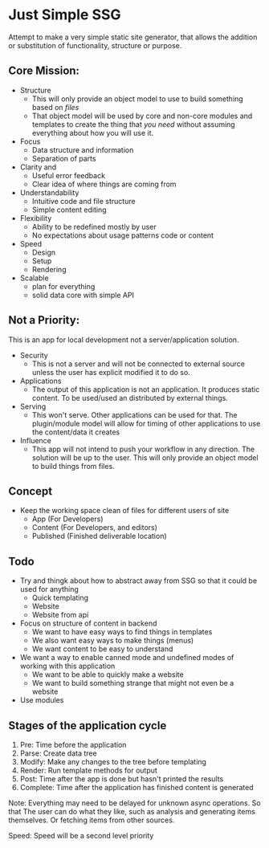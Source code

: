 # Just Simple SSG
Attempt to make a very simple static site generator, that allows the addition or substitution of functionality, structure or purpose.

## Core Mission:
- Structure
  - This will only provide an object model to use to build something based on *files*
  - That object model will be used by core and non-core modules and templates
    to create the thing that *you need* without assuming everything about how
    you will use it.
- Focus
  - Data structure and information
  - Separation of parts
- Clarity and 
  - Useful error feedback
  - Clear idea of where things are coming from
- Understandability 
  - Intuitive code and file structure
  - Simple content editing
- Flexibility 
  - Ability to be redefined mostly by user
  - No expectations about usage patterns code or content
- Speed 
  - Design
  - Setup
  - Rendering
- Scalable
  - plan for everything
  - solid data core with simple API

## Not a Priority:

This is an app for local development not a server/application solution. 

- Security
  - This is not a server and will not be connected to external source 
    unless the user has explicit modified it to do so.
- Applications
  - The output of this application is not an application. It produces static
    content. To be used/used an distributed by external things.
- Serving
  - This won't serve. Other applications can be used for that. The plugin/module
    model will allow for timing of other applications to use the content/data it creates
- Influence
  - This app will not intend to push your workflow in any direction. The solution
    will be up to the user. This will only provide an object model to build things
    from files.

## Concept
- Keep the working space clean of files for different users of site
  - App (For Developers)
  - Content (For Developers, and editors)
  - Published (Finished deliverable location)

## Todo
- Try and thingk about how to abstract away from SSG so that it could be used for anything
  - Quick templating
  - Website
  - Website from api
- Focus on structure of content in backend
  - We want to have easy ways to find things in templates
  - We also want easy ways to make things (menus)
  - We want content to be easy to understand
- We want a way to enable canned mode and undefined modes of working with this application
  - We want to be able to quickly make a website
  - We want to build something strange that might not even be a website
- Use modules

## Stages of the application cycle
1. Pre: Time before the application
2. Parse: Create data tree 
2. Modify: Make any changes to the tree before templating
3. Render: Run template methods for output
4. Post: Time after the app is done but hasn't printed the results
5. Complete: Time after the application has finished content is generated

Note: Everything may need to be delayed for unknown async operations. So that
      The user can do what they like, such as analysis and generating items 
      themselves. Or fetching items from other sources.

Speed: Speed will be a second level priority